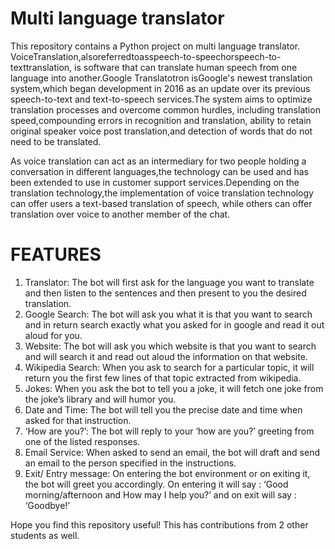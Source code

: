# Multi language translator

This repository contains a Python project on multi language translator. VoiceTranslation,alsoreferredtoasspeech-to-speechorspeech-to-texttranslation, is  software that can translate human speech from one language into another.Google Translatotron isGoogle's newest translation system,which began development in 2016 as an update over its previous speech-to-text and text-to-speech services.The system aims to optimize translation processes and overcome common hurdles, including translation speed,compounding errors in recognition and translation, ability to retain original speaker voice post translation,and detection of words that do not need to be translated.
 
 As voice translation can act as an intermediary for two people holding a conversation in different languages,the technology can be used and has been extended to use in customer support services.Depending on the translation technology,the implementation of voice translation technology can offer users a text-based translation of speech, while others can offer translation over voice to another member of the chat.

 # FEATURES
 1. Translator: The bot will first ask for the language you want to translate and then
 listen to the sentences and then present to you the desired translation.
 2. Google Search: The bot will ask you what it is that you want to search and in
 return search exactly what you asked for in google and read it out aloud for you.
 3. Website: The bot will ask you which website is that you want to search and will
 search it and read out aloud the information on that website.
 4. Wikipedia Search: When you ask to search for a particular topic, it will return you
 the first few lines of that topic extracted from wikipedia.
 5. Jokes: When you ask the bot to tell you a joke, it will fetch one joke from the joke’s
 library and will humor you.
 6. Date and Time: The bot will tell you the precise date and time when asked for that
 instruction.
 7. ‘How are you?’: The bot will reply to your ‘how are you?’ greeting from one of the
 listed responses.
 8. Email Service: When asked to send an email, the bot will draft and send an email
 to the person specified in the instructions.
9. Exit/ Entry message: On entering the bot environment or on exiting it, the bot will
 greet you accordingly. On entering it will say : ‘Good morning/afternoon and How
 may I help you?’ and on exit will say : ‘Goodbye!’

Hope you find this repository useful! This has contributions from 2 other students as well.
